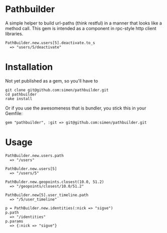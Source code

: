 Pathbuilder
===========

A simple helper to build url-paths (think restful) in a manner that looks like a method call. This gem is intended as 
a component in rpc-style http client libraries.

    PathBuilder.new.users[5].deactivate.to_s
      => "users/5/deactivate"
    
Installation
============

Not yet published as a gem, so you'll have to

    git clone git@github.com:simen/pathbuilder.git
    cd pathbuilder
    rake install

Or if you use the awesomeness that is bundler, you stick this in your Gemfile:

    gem "pathbuilder", :git => git@github.com:simen/pathbuilder.git

Usage
=====

    PathBuilder.new.users.path
      => "/users"

    PathBulder.new.users[5]
      => "/users/5"

    PathBulder.new.geopoints.closest(10.0, 51.2)
      => "/geopoints/closest/10.0/51.2"

    PathBuilder.new[5].user_timeline.path
      => "/5/user_timeline"

    p = PathBuilder.new.identities(:nick => "sigve")
    p.path
      => "/identities"
    p.params
      => {:nick => "sigve"} 
    
